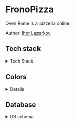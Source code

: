 # FronoPizza

Oven Rome is a pizzeria online.

Author: [Ihor Lazarkov](https://ihorlazarkov.github.io/IhorLazarkov/)

## Tech stack

<details>
    <summary> Tech Stack</summary>
    
<img src="https://skillicons.dev/icons?i=html,css,javascript,react,redux,sequelize,vite,npm,nodejs,nginx,postgres,sqlite,git,github,vscode" heigth="40"></img>

</details>

## Colors

<details>
    <summart>Colors palitra</summary>

    ```
        body{
            --primary-v1: #a6362c;
            --secondary-v1: #6e7f4e;
            --sub-primary-v1: #6c3b2a;
            --sub-secondary-v1: #fdf7f2;
            --third-v1: #333333;
        }
    ```

<span style="background-color:#a6362c; padding:15px; margin-bottom:20px;">#a6362c</span>
<span style="background-color:#6e7f4e; padding:15px; margin-bottom:20px;">#6e7f4e</span>
<span style="background-color:#6c3b2a; padding:15px; margin-bottom:20px;">#6c3b2a</span>
<span style="background-color:#fdf7f2; padding:15px; color:black;  margin-bottom:20px;">#fdf7f2</span>
<span style="background-color:#333333; padding:15px; margin-bottom:20px;">#333333</span>

</details>

## Database

<details>
  <summary>DB schema</summary>

![db schema](./docs/frono_romo_db_schema.png)

</details>
